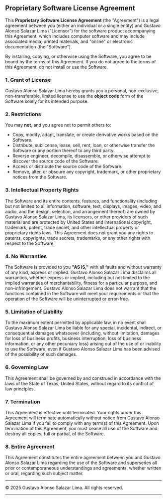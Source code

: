 ## Proprietary Software License Agreement

This **Proprietary Software License Agreement** (the "Agreement") is a legal agreement between you (either an individual or a single entity) and Gustavo Alonso Salazar Lima ("Licensor") for the software product accompanying this Agreement, which includes computer software and may include associated media, printed materials, and "online" or electronic documentation (the "Software").

By installing, copying, or otherwise using the Software, you agree to be bound by the terms of this Agreement. If you do not agree to the terms of this Agreement, do not install or use the Software.

### 1. Grant of License

Gustavo Alonso Salazar Lima hereby grants you a personal, non-exclusive, non-transferable, limited license to use the **object code** form of the Software solely for its intended purpose.

### 2. Restrictions

You may **not**, and you agree not to permit others to:
* Copy, modify, adapt, translate, or create derivative works based on the Software.
* Distribute, sublicense, lease, sell, rent, loan, or otherwise transfer the Software or any portion thereof to any third party.
* Reverse engineer, decompile, disassemble, or otherwise attempt to discover the source code of the Software.
* Access or distribute the source code of the Software.
* Remove, alter, or obscure any copyright, trademark, or other proprietary notices from the Software.

### 3. Intellectual Property Rights

The Software and its entire contents, features, and functionality (including but not limited to all information, software, text, displays, images, video, and audio, and the design, selection, and arrangement thereof) are owned by Gustavo Alonso Salazar Lima, its licensors, or other providers of such material and are protected by United States and international copyright, trademark, patent, trade secret, and other intellectual property or proprietary rights laws. This Agreement does not grant you any rights to patents, copyrights, trade secrets, trademarks, or any other rights with respect to the Software.

### 4. No Warranties

The Software is provided to you **"AS IS,"** with all faults and without warranty of any kind, express or implied. Gustavo Alonso Salazar Lima disclaims all warranties, whether express or implied, including but not limited to the implied warranties of merchantability, fitness for a particular purpose, and non-infringement. Gustavo Alonso Salazar Lima does not warrant that the functions contained in the Software will meet your requirements or that the operation of the Software will be uninterrupted or error-free.

### 5. Limitation of Liability

To the maximum extent permitted by applicable law, in no event shall Gustavo Alonso Salazar Lima be liable for any special, incidental, indirect, or consequential damages whatsoever (including, without limitation, damages for loss of business profits, business interruption, loss of business information, or any other pecuniary loss) arising out of the use of or inability to use the Software, even if Gustavo Alonso Salazar Lima has been advised of the possibility of such damages.

### 6. Governing Law

This Agreement shall be governed by and construed in accordance with the laws of the State of Texas, United States, without regard to its conflict of law principles.

### 7. Termination

This Agreement is effective until terminated. Your rights under this Agreement will terminate automatically without notice from Gustavo Alonso Salazar Lima if you fail to comply with any term(s) of this Agreement. Upon termination of this Agreement, you must cease all use of the Software and destroy all copies, full or partial, of the Software.

### 8. Entire Agreement

This Agreement constitutes the entire agreement between you and Gustavo Alonso Salazar Lima regarding the use of the Software and supersedes all prior or contemporaneous understandings and agreements, whether written or oral, regarding such subject matter.

---

© 2025 Gustavo Alonso Salazar Lima. All rights reserved.

---
